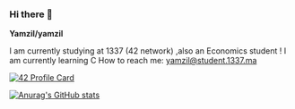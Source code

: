 ### Hi there 👋


**Yamzil/yamzil** 

I am currently studying at 1337 (42 network) ,also an Economics student !
I am currently learning C
How to reach me: yamzil@student.1337.ma

[![42 Profile Card](https://1337-readme.vercel.app/api/profile?cursus=42&dark=true&login=yamzil)](https://github.com/mohouyizme/1337-readme)

[![Anurag's GitHub stats](https://github-readme-stats.vercel.app/api?yamzil=anuraghazra)](https://github.com/anuraghazra/github-readme-stats)
